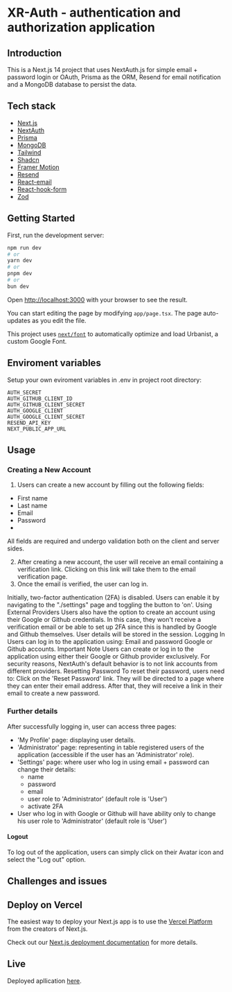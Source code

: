 # XR-Auth - authentication and authorization application

## Introduction

This is a Next.js 14 project that uses NextAuth.js for simple email + password login or OAuth, Prisma as the ORM, Resend for email notification and a MongoDB database to persist the data.


## Tech stack

- [Next.js](https://nextjs.org/docs)
- [NextAuth](https://authjs.dev/getting-started/introduction)
- [Prisma](https://www.prisma.io/docs)
- [MongoDB](https://www.mongodb.com)
- [Tailwind](https://tailwindcss.com/docs/installation)
- [Shadcn](https://ui.shadcn.com/docs)
- [Framer Motion](https://www.framer.com/motion)
- [Resend](https://resend.com/docs/introduction)
- [React-email](https://react.email/docs/introduction)
- [React-hook-form](https://react-hook-form.com)
- [Zod](https://zod.dev)


## Getting Started

First, run the development server:

```bash
npm run dev
# or
yarn dev
# or
pnpm dev
# or
bun dev
```

Open [http://localhost:3000](http://localhost:3000) with your browser to see the result.

You can start editing the page by modifying `app/page.tsx`. The page auto-updates as you edit the file.

This project uses [`next/font`](https://nextjs.org/docs/basic-features/font-optimization) to automatically optimize and load Urbanist, a custom Google Font.

## Enviroment variables

Setup your own eviroment variables in .env in project root directory:

```DATABASE_URL
AUTH_SECRET
AUTH_GITHUB_CLIENT_ID 
AUTH_GITHUB_CLIENT_SECRET
AUTH_GOOGLE_CLIENT
AUTH_GOOGLE_CLIENT_SECRET
RESEND_API_KEY
NEXT_PUBLIC_APP_URL
```

## Usage

### Creating a New Account
1. Users can create a new account by filling out the following fields:
- First name
- Last name
- Email
- Password
- 
All fields are required and undergo validation both on the client and server sides.

2. After creating a new account, the user will receive an email containing a verification link. Clicking on this link will take them to the email verification page.
3. Once the email is verified, the user can log in.
   
Initially, two-factor authentication (2FA) is disabled.
Users can enable it by navigating to the "./settings" page and toggling the button to 'on'.
Using External Providers
Users also have the option to create an account using their Google or Github credentials.
In this case, they won't receive a verification email or be able to set up 2FA since this is handled by Google and Github themselves.
User details will be stored in the session.
Logging In
Users can log in to the application using:
Email and password
Google or Github accounts.
Important Note
Users can create or log in to the application using either their Google or Github provider exclusively.
For security reasons, NextAuth's default behavior is to not link accounts from different providers.
Resetting Password
To reset their password, users need to:
Click on the 'Reset Password' link.
They will be directed to a page where they can enter their email address.
After that, they will receive a link in their email to create a new password.


### Further details
After successfully logging in, user can access three pages:
- 'My Profile' page: displaying user details.
- 'Administrator' page: representing in table registered users of the application (accessible if the user has an 'Administrator' role).
- 'Settings' page: where user who log in using email + password can change their details:
  - name
  - password
  - email
  - user role to 'Administrator' (default role is 'User')
  - activate 2FA
-  User who log in with Google or Github will have ability only to change his user role to 'Administrator' (default role is 'User')

#### Logout
To log out of the application, users can simply click on their Avatar icon and select the "Log out" option.

## Challenges and issues

## Deploy on Vercel

The easiest way to deploy your Next.js app is to use the [Vercel Platform](https://vercel.com/new?utm_medium=default-template&filter=next.js&utm_source=create-next-app&utm_campaign=create-next-app-readme) from the creators of Next.js.

Check out our [Next.js deployment documentation](https://nextjs.org/docs/deployment) for more details.

## Live 

Deployed apllication [here](https://xr-auth.vercel.app).
